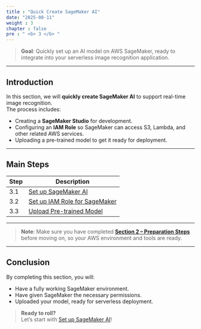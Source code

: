 ```yaml
---
title : "Quick Create SageMaker AI"
date: "2025-08-11" 
weight : 3
chapter : false
pre : " <b> 3 </b> "
---
```


> **Goal**: Quickly set up an AI model on AWS SageMaker, ready to integrate into your serverless image recognition application.

---

## Introduction

In this section, we will **quickly create SageMaker AI** to support real-time image recognition.  
The process includes:

- Creating a **SageMaker Studio** for development.
- Configuring an **IAM Role** so SageMaker can access S3, Lambda, and other related AWS services.
- Uploading a pre-trained model to get it ready for deployment.

---

## Main Steps

| **Step** | **Description** |
|----------|-----------------|
| 3.1 | [Set up SageMaker AI](/3-quick-create-sagemaker-AI/3.1-set-up-sagemaker-AI/) |
| 3.2 | [Set up IAM Role for SageMaker](/3-quick-create-sagemaker-AI/3.2-set-up-IAM-role-for-sagemaker/) |
| 3.3 | [Upload Pre-trained Model](/3-quick-create-sagemaker-AI/3.3-upload-trained-model/) |

---

> **Note**: Make sure you have completed [**Section 2 – Preparation Steps**](/2-preparation-steps/) before moving on, so your AWS environment and tools are ready.

---

## Conclusion

By completing this section, you will:
- Have a fully working SageMaker environment.
- Have given SageMaker the necessary permissions.
- Uploaded your model, ready for serverless deployment.

> **Ready to roll?**  
> Let’s start with [Set up SageMaker AI](/3-quick-create-sagemaker-AI/3.1-set-up-sagemaker-AI/)!
